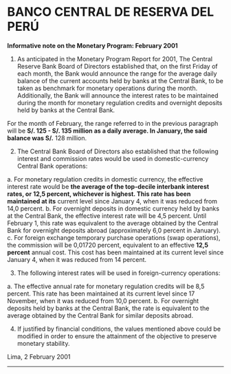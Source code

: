# BANCO CENTRAL DE RESERVA DEL PERÚ

**Informative note on the Monetary Program: February 2001**

1. As anticipated in the Monetary Program Report for 2001, The Central Reserve
Bank Board of Directors established that, on the first Friday of each month, the
Bank would announce the range for the average daily balance of the current
accounts held by banks at the Central Bank, to be taken as benchmark for
monetary operations during the month. Additionally, the Bank will announce the
interest rates to be maintained during the month for monetary regulation credits and
overnight deposits held by banks at the Central Bank.

For the month of February, the range referred to in the previous paragraph will be
**S/. 125 - S/. 135 million as a daily average. In January, the said balance was S/.**
128 million.

2. The Central Bank Board of Directors also established that the following interest and
commission rates would be used in domestic-currency Central Bank operations:

a. For monetary regulation credits in domestic currency, the effective interest
rate would be **the average of the top-decile interbank interest rates, or**
**12,5 percent, whichever is highest. This rate has been maintained at its**
current level since January 4, when it was reduced from 14,0 percent.
b. For overnight deposits in domestic currency held by banks at the Central
Bank, the effective interest rate will be 4,5 percent. Until February 1, this rate
was equivalent to the average obtained by the Central Bank for overnight
deposits abroad (approximately 6,0 percent in January).
c. For foreign exchange temporary purchase operations (swap operations), the
commission will be 0,01720 percent, equivalent to an effective **12,5 percent**
annual cost. This cost has been maintained at its current level since January
4, when it was reduced from 14 percent.

3. The following interest rates will be used in foreign-currency operations:

a. The effective annual rate for monetary regulation credits will be 8,5 percent.
This rate has been maintained at its current level since 17 November, when it
was reduced from 10,0 percent.
b. For overnight deposits held by banks at the Central Bank, the rate is
equivalent to the average obtained by the Central Bank for similar deposits
abroad.

4. If justified by financial conditions, the values mentioned above could be modified in
order to ensure the attainment of the objective to preserve monetary stability.

Lima, 2 February 2001


-----

